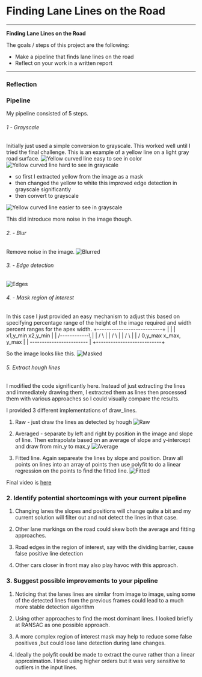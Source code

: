 # **Finding Lane Lines on the Road**

---

**Finding Lane Lines on the Road**

The goals / steps of this project are the following:
* Make a pipeline that finds lane lines on the road
* Reflect on your work in a written report


[//]: # (Image References)
[input_curve2]: https://github.com/liamog/CarND-LaneLines-P1/blob/master/test_images/curve2.jpg "YellowLine"
[bad_gray_scale]: https://github.com/liamog/CarND-LaneLines-P1/blob/master/writeup_images/curve2.jpg/gray_bad_yellow_contrast.jpg "Bad Gray"
[good_gray_scale]: https://github.com/liamog/CarND-LaneLines-P1/blob/master/writeup_images/curve2.jpg/gray_good_yellow_contrast.jpg "Good Gray"
[blur]: https://github.com/liamog/CarND-LaneLines-P1/blob/master/writeup_images/curve2.jpg/blur.jpg "Blurred"
[edges]: https://github.com/liamog/CarND-LaneLines-P1/blob/master/writeup_images/curve2.jpg/edges.jpg "Edges"
[masked]: https://github.com/liamog/CarND-LaneLines-P1/blob/master/writeup_images/curve2.jpg/masked.jpg "Masked"
[raw]: https://github.com/liamog/CarND-LaneLines-P1/blob/master/writeup_images/curve2.jpg/raw.jpg "Raw"
[average]: https://github.com/liamog/CarND-LaneLines-P1/blob/master/writeup_images/curve2.jpg/average.jpg "Average"
[fitted]: https://github.com/liamog/CarND-LaneLines-P1/blob/master/writeup_images/curve2.jpg/interp.jpg "Fitted"
[final]: https://github.com/liamog/CarND-LaneLines-P1/blob/master/writeup_images/curve2.jpg/final.jpg "Final"

---

### Reflection

### Pipeline

My pipeline consisted of 5 steps.
###### 1 - Grayscale
Initially just used a simple conversion to grayscale. This worked well until I tried the final challenge.
This is an example of a yellow line on a light gray road surface.
![Yellow curved line easy to see in color][input_curve2]
![Yellow curved line hard to see in grayscale][bad_gray_scale]

- so first I extracted yellow from the image as a mask
- then changed the yellow to white this improved edge detection in grayscale significantly
- then convert to grayscale

![Yellow curved line easier to see in grayscale][good_gray_scale]

This did introduce more noise in the image though.
###### 2. - Blur
Remove noise in the image.
![Blurred][blur]


###### 3. - Edge detection
![Edges][edges]

###### 4. - Mask region of interest
In this case I just provided an easy mechanism to adjust this based on specifying
percentage range of the height of the image required and width percent ranges for the apex width.
   <text>
     +---------------------------+
     |                           |
     |  x1,y_min      x2,y_min   |
     |      /------------\       |
     |     /              \      |
     |    /                \     |
     |   /                  \    |
     |  / 0,y_max   x_max, y_max |
     | ------------------------  |
     +---------------------------+
   </text>

So the image looks like this.
![Masked][masked]

###### 5. Extract hough lines

I modified the code significantly here. Instead of just extracting the lines
and immediately drawing them, I extracted them as lines then processed them
with various approaches so I could visually compare the results.

I provided 3 different implementations of draw_lines.

1) Raw - just draw the lines as detected by hough
![Raw][raw]

2) Averaged - separate by left and right by position in the image and slope of line. Then
   extrapolate based on an average of slope and y-intercept and draw from min_y to max_y
![Average][average]

3) Fitted line. Again separeate the lines by slope and position. Draw all points on lines
   into an array of points then use polyfit to do a linear regression on the points to find
   the fitted line.
![Fitted][fitted]

Final video is [here](https://github.com/liamog/CarND-LaneLines-P1/tree/master/test_videos_output)


### 2. Identify potential shortcomings with your current pipeline


1) Changing lanes the slopes and positions will change quite a bit and my current
solution will filter out and not detect the lines in that case.

2) Other lane markings on the road could skew both the average and fitting approaches.

3) Road edges in the region of interest, say with the dividing barrier, cause false positive
   line detection

4) Other cars closer in front may also play havoc with this approach.

### 3. Suggest possible improvements to your pipeline


1) Noticing that the lanes lines are similar from image to image, using some of the detected lines
from the previous frames could lead to a much more stable detection algorithm

2) Using other approaches to find the most dominant lines. I looked briefly at RANSAC as one
possible approach.

3) A more complex region of interest mask may help to reduce some false positives ,but could lose
   lane detection during lane changes.

4) Ideally the polyfit could be made to extract the curve rather than a linear approximation. I tried
using higher orders but it was very sensitive to outliers in the input lines.
